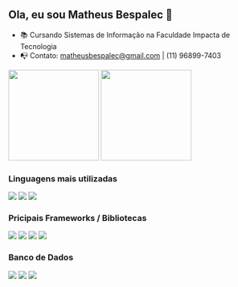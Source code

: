 ## Ola, eu sou Matheus Bespalec 👋

- 📚 Cursando Sistemas de Informação na Faculdade Impacta de Tecnologia
- 📭 Contato: matheusbespalec@gmail.com | (11) 96899-7403

<div style="display: inline">
    <img height="180em" src="https://github-readme-stats.vercel.app/api?username=MatheusBespalec&show_icons=true&theme=dracula"/>
    <img height="180em" src="https://github-readme-stats.vercel.app/api/top-langs/?username=MatheusBespalec&layout=compact&langs_count=7&theme=dark"/>
</div>

### Linguagens mais utilizadas

<div style="display: inline">
    <img src="https://img.shields.io/badge/Java-ED8B00?style=for-the-badge&logo=openjdk&logoColor=white">
    <img src="https://img.shields.io/badge/JavaScript-F7DF1E?style=for-the-badge&logo=javascript&logoColor=black">
    <img src="https://img.shields.io/badge/PHP-777BB4?style=for-the-badge&logo=php&logoColor=white">
</div>

### Pricipais Frameworks / Bibliotecas
<div style="display: inline">
    <img src="https://img.shields.io/badge/Spring-6DB33F?style=for-the-badge&logo=spring&logoColor=white">
    <img src="https://img.shields.io/badge/Laravel-FF2D20?style=for-the-badge&logo=laravel&logoColor=white">
    <img src="https://img.shields.io/badge/Vue.js-35495E?style=for-the-badge&logo=vue.js&logoColor=4FC08D">
    <img src="https://img.shields.io/badge/Bootstrap-563D7C?style=for-the-badge&logo=bootstrap&logoColor=white">
</div>

### Banco de Dados
<div style="display: inline">
    <img src="https://img.shields.io/badge/MySQL-00000F?style=for-the-badge&logo=mysql&logoColor=white">
    <img src="https://img.shields.io/badge/MongoDB-%234ea94b.svg?style=for-the-badge&logo=mongodb&logoColor=white">
    <img src="https://img.shields.io/badge/PostgreSQL-316192?style=for-the-badge&logo=postgresql&logoColor=white">
</div>


